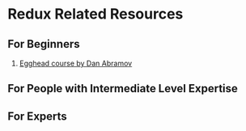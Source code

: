 # Redux Related Resources

## For Beginners

1.  [Egghead course by Dan Abramov](https://egghead.io/courses/getting-started-with-redux)

## For People with Intermediate Level Expertise

## For Experts

